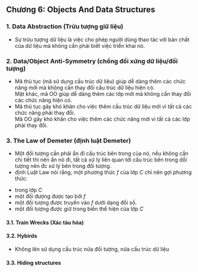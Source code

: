 ## Chương 6: Objects And Data Structures

### 1. Data Abstraction (Trừu tượng giữ liệu)
- Sự trừu tượng dữ liệu là việc cho phép người dùng thao tác với bản chất của dữ liệu mà không cần phải biết việc triển khai nó.
### 2. Data/Object Anti-Symmetry (chống đối xứng dữ liệu/đối tượng)
- Mã thủ tục (mã sử dụng cấu trúc dữ liệu) giúp dễ dàng thêm các chức năng mới mà không cần thay đổi cấu trúc dữ liệu hiện có.  
Mặt khác, mã OO giúp dễ dàng thêm các lớp mới mà không cần thay đổi các chức năng hiện có.  
- Mã thủ tục gây khó khăn cho việc thêm cấu trúc dữ liệu mới vì tất cả các chức năng phải thay đổi.  
Mã OO gây khó khăn cho việc thêm các chức năng mới vì tất cả các lớp phải thay đổi.
### 3. The Law of Demeter (định luật Demeter)
- Một đối tượng cần phải ẩn đi cấu trúc bên trong của nó, nếu không cần chi tiết thì nên ẩn nó đi, tất cả xử lý liên quan tới cấu trúc bên trong dối tượng nên đc xử lý bên trong đối tượng.  
- định Luật Law nói rằng, một phương thức _f_ của lớp _C_ chỉ nên gợi phương thức:  
+ trong lớp _C_  
+ một đối đượng được tạo bởi _f_  
+ một đối tượng được truyền vào _f_ dưới dạng đối số.  
+ một đối tượng được giữ trong biến thể hiện của lớp _C_
#### 3.1. Train Wrecks (Xác tàu hỏa)
#### 3.2. Hybirds
- Không lên sử dụng cấu trúc nửa đối tượng, nửa cấu trúc dữ liệu
#### 3.3. Hiding structures

